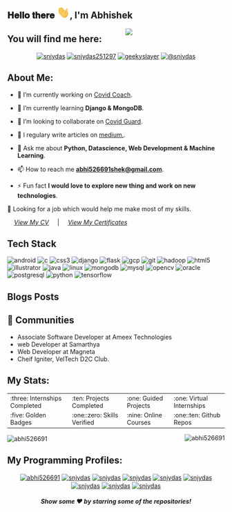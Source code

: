 <h1 align="center"><h2> 𝐇𝐞𝐥𝐥𝐨 𝐭𝐡𝐞𝐫𝐞 <img src="https://raw.githubusercontent.com/ABSphreak/ABSphreak/master/gifs/Hi.gif" width="30px">, I'm Abhishek</h1>

 
<img align='right' src="https://media.giphy.com/media/M9gbBd9nbDrOTu1Mqx/giphy.gif" width="230"> 
 
## You will find me here:
<p align="center">
 <a href="https://www.linkedin.com/in/abhishek-pandey-1515aa171/" target="blank"><img align="center" src="https://www.vectorlogo.zone/logos/linkedin/linkedin-icon.svg" alt="snjydas" height="40" width="30" /></a>
<a href="https://www.facebook.com/profile.php?id=100005642252090" target="blank"><img align="center" src="https://cdn.jsdelivr.net/npm/simple-icons@3.0.1/icons/facebook.svg" alt="snjydas251297" height="30" width="40" /></a>
<a href="https://instagram.com/_abhishek__pandey___" target="blank"><img align="center" src="https://www.vectorlogo.zone/logos/instagram/instagram-icon.svg" alt="geekyslayer" height="30" width="40" /></a>
<a href="https://medium.com/@abhishek10548" target="blank"><img align="center" src="https://www.vectorlogo.zone/logos/medium/medium-tile.svg" alt="@snjydas" height="30" width="40" /></a>
</p>

## About Me:

- 🔭 I’m currently working on [Covid Coach](http://corona-19.epizy.com/).

- 🌱 I’m currently learning **Django & MongoDB**.

- 👯 I’m looking to collaborate on [Covid Guard](https://github.com/snjydas/Covid-Guard).

- 📝 I regulary write articles on [medium.](https://medium.com/@abhishek10548).

- 💬 Ask me about **Python, Datascience, Web Development & Machine Learning**.

- 📫 How to reach me **abhi526691shek@gmail.com**.

- ⚡ Fun fact **I would love to explore new thing and work on new technologies**.

🤔 Looking for a job which would help me make most of my skills.

&nbsp; &nbsp; *[View My CV](https://drive.google.com/file/d/1QKPe9mPgyoXDFQYY5pjAgsD0KT2bgVzD/view?usp=sharing)*
&nbsp; &nbsp; |  &nbsp; &nbsp; *[View My Certificates](https://www.linkedin.com/in/abhishek-pandey-1515aa171/)*
<br />

## Tech Stack

<p align="left"><img src="https://devicons.github.io/devicon/devicon.git/icons/android/android-original-wordmark.svg" alt="android" width="40" height="40"/> 
 <img src="https://devicons.github.io/devicon/devicon.git/icons/c/c-original.svg" alt="c" width="40" height="40"/> 
 <img src="https://devicons.github.io/devicon/devicon.git/icons/css3/css3-original-wordmark.svg" alt="css3" width="40" height="40"/> 
 <img src="https://devicons.github.io/devicon/devicon.git/icons/django/django-original.svg" alt="django" width="40" height="40"/> 
 <img src="https://www.vectorlogo.zone/logos/pocoo_flask/pocoo_flask-icon.svg" alt="flask" width="40" height="40"/> 
 <img src="https://www.vectorlogo.zone/logos/google_cloud/google_cloud-icon.svg" alt="gcp" width="40" height="40"/> 
 <img src="https://www.vectorlogo.zone/logos/git-scm/git-scm-icon.svg" alt="git" width="40" height="40"/> 
 <img src="https://www.vectorlogo.zone/logos/apache_hadoop/apache_hadoop-icon.svg" alt="hadoop" width="40" height="40"/> 
 <img src="https://devicons.github.io/devicon/devicon.git/icons/html5/html5-original-wordmark.svg" alt="html5" width="40" height="40"/> 
 <img src="https://www.vectorlogo.zone/logos/adobe_illustrator/adobe_illustrator-icon.svg" alt="illustrator" width="40" height="40"/> 
 <img src="https://devicons.github.io/devicon/devicon.git/icons/java/java-original-wordmark.svg" alt="java" width="40" height="40"/> 
 <img src="https://devicons.github.io/devicon/devicon.git/icons/linux/linux-original.svg" alt="linux" width="40" height="40"/> 
 <img src="https://devicons.github.io/devicon/devicon.git/icons/mongodb/mongodb-original-wordmark.svg" alt="mongodb" width="40" height="40"/> 
 <img src="https://devicons.github.io/devicon/devicon.git/icons/mysql/mysql-original-wordmark.svg" alt="mysql" width="40" height="40"/>  
 <img src="https://www.vectorlogo.zone/logos/opencv/opencv-icon.svg" alt="opencv" width="40" height="40"/> 
 <img src="https://devicons.github.io/devicon/devicon.git/icons/oracle/oracle-original.svg" alt="oracle" width="40" height="40"/>
 <img src="https://devicons.github.io/devicon/devicon.git/icons/postgresql/postgresql-original-wordmark.svg" alt="postgresql" width="40" height="40"/> 
 <img src="https://devicons.github.io/devicon/devicon.git/icons/python/python-original.svg" alt="python" width="40" height="40"/> 
 <img src="https://www.vectorlogo.zone/logos/tensorflow/tensorflow-icon.svg" alt="tensorflow" width="40" height="40"/>
 </p>


## Blogs Posts

<!-- BLOG-POST-LIST:START -->
<!-- BLOG-POST-LIST:END -->


## 👯 Communities
* Associate Software Developer at Ameex Technologies
* web Developer at Samarthya
* Web Developer at Magneta
* Cheif Igniter, VelTech D2C Club.

## My Stats:

<table>
  <tr>
    <td> :three: Internships Completed </td>
    <td> :ten: Projects Completed </td>
    <td>  :one: Guided Projects  </td>
    <td>  :one: Virtual Internships </td>
  </tr>
  <tr>
    <td>  :five: Golden Badges  </td>
    <td>  :one::zero: Skills Verified </td>
    <td>  :nine: Online Courses  </td>
    <td>  :one::ten: Github Repos </td>
  </tr>
</table>
<p><img align="right" src="https://github-readme-stats.vercel.app/api/top-langs/?username=snjydas&theme=graywhite&layout=compact&hide=html" alt="abhi526691" /></p>
<p><img align="center" src="https://github-readme-stats.vercel.app/api?username=abhi526691&theme=graywhite&show_icons=true" alt="abhi526691" /></p>


## My Programming Profiles:

<p align="center">
<a href="https://dev.to/abhi526691" target="blank"><img align="center" src="https://cdn.jsdelivr.net/npm/simple-icons@3.0.1/icons/dev-dot-to.svg" alt="abhi526691" height="30" width="30" /></a>
<a href="https://www.kaggle.com/abhi526691" target="blank"><img align="center" src="https://cdn.jsdelivr.net/npm/simple-icons@3.0.1/icons/kaggle.svg" alt="snjydas" height="30" width="30" /></a>
<a href="https://www.codechef.com/abhi10548" target="blank"><img align="center" src="https://cdn.jsdelivr.net/npm/simple-icons@3.1.0/icons/codechef.svg" alt="snjydas" height="30" width="30" /></a>
<a href="https://www.hackerrank.com/abhi10548" target="blank"><img align="center" src="https://cdn.jsdelivr.net/npm/simple-icons@3.0.1/icons/hackerrank.svg" alt="snjydas" height="30" width="30" /></a>
<a href="https://www.codeforces.com/abhi10548" target="blank"><img align="center" src="https://cdn.jsdelivr.net/npm/simple-icons@3.0.1/icons/codeforces.svg" alt="snjydas" height="30" width="30" /></a>
<a href="https://www.leetcode.com/abhi10548" target="blank"><img align="center" src="https://cdn.jsdelivr.net/npm/simple-icons@3.0.1/icons/leetcode.svg" alt="snjydas" height="30" width="30" /></a>
<a href="https://www.hackerearth.com/abhi10548" target="blank"><img align="center" src="https://cdn.jsdelivr.net/npm/simple-icons@3.0.1/icons/hackerearth.svg" alt="snjydas" height="30" width="30" /></a>
<a href="https://www.geeksforgeeks.com/abhi10548" target="blank"><img align="center" src="https://cdn.jsdelivr.net/npm/simple-icons@3.0.1/icons/geeksforgeeks.svg" alt="snjydas" height="30" width="30" /></a>
<a href="https://www.topcoder.com/abhi10548" target="blank"><img align="center" src="https://cdn.jsdelivr.net/npm/simple-icons@3.0.1/icons/topcoder.svg" alt="snjydas" height="30" width="30" /></a>
</p>

<div align="center">

##### Show some ❤️ by starring some of the repositories!

</div>
